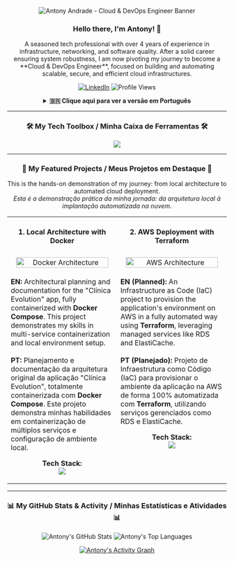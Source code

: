 <!-- Personalized Banner Block -->
<p align="center">
  <img src="URL_DO_SEU_BANNER" alt="Antony Andrade - Cloud & DevOps Engineer Banner">
</p>

<!-- Introduction Block (English is default) -->
<div align="center">

### Hello there, I'm Antony! 👋

<p>A seasoned tech professional with over 4 years of experience in infrastructure, networking, and software quality. After a solid career ensuring system robustness, I am now pivoting my journey to become a **Cloud & DevOps Engineer**, focused on building and automating scalable, secure, and efficient cloud infrastructures.</p>

<p>
  <a href="https://www.linkedin.com/in/antony-andrade-a04b92b7/" target="_blank"><img src="https://img.shields.io/badge/LinkedIn-0077B5?style=for-the-badge&logo=linkedin&logoColor=white" alt="LinkedIn"/></a>
  <img src="https://komarev.com/ghpvc/?username=antonyandrade01&label=Profile%20Views&color=blueviolet&style=for-the-badge" alt="Profile Views" />
</p>
</div>

<!-- Collapsible Portuguese Version -->
<details align="center">
  <summary><b>🇧🇷 Clique aqui para ver a versão em Português</b></summary>
  
  ### Olá, eu sou o Antony! 👋
  
  <p>Sou um profissional de tecnologia com mais de 4 anos de experiência em infraestrutura, redes e qualidade de software. Após uma carreira sólida garantindo a robustez de sistemas, agora estou em uma jornada focada em me tornar um **Cloud & DevOps Engineer**, especializado em criar e automatizar infraestruturas escaláveis, seguras e eficientes na nuvem.</p>
</details>

---
<!-- Tech Toolbox Block (Universal) -->
<h3 align="center">🛠️ My Tech Toolbox / Minha Caixa de Ferramentas 🛠️</h3>
<p align="center">
  <a href="https://skillicons.dev">
    <img src="https://skillicons.dev/icons?i=aws,azure,gcp,terraform,docker,kubernetes,linux,bash,python,flask,mysql,git,nginx" />
  </a>
</p>

---
<!-- Featured Projects Block -->
<h3 align="center">🚀 My Featured Projects / Meus Projetos em Destaque 🚀</h3>
<p align="center">This is the hands-on demonstration of my journey: from local architecture to automated cloud deployment.<br><i>Esta é a demonstração prática da minha jornada: da arquitetura local à implantação automatizada na nuvem.</i></p>

<table width="100%">
  <!-- Column Titles -->
  <tr>
    <td width="50%" valign="top">
      <h4 align="center">1. Local Architecture with Docker</h4>
    </td>
    <td width="50%" valign="top">
      <h4 align="center">2. AWS Deployment with Terraform</h4>
    </td>
  </tr>
  <!-- Project Images -->
  <tr>
    <td width="50%" valign="top" align="center">
      <a href="https://github.com/antonyandrade01/clinica-evolution-architecture">
        <!-- SUBSTITUA A URL ABAIXO -->
        <img src="URL_DA_SUA_ARQUITETURA_DOCKER" alt="Docker Architecture" width="95%">
      </a>
    </td>
    <td width="50%" valign="top" align="center">
      <a href="https://github.com/antonyandrade01/clinica-evolution-aws-terraform-deployment">
        <!-- SUBSTITUA A URL ABAIXO -->
        <img src="URL_DA_SUA_ARQUITETURA_AWS" alt="AWS Architecture" width="95%">
      </a>
    </td>
  </tr>
  <!-- Descriptions and Stacks -->
  <tr>
    <td width="50%" valign="top">
      <p><b>EN:</b> Architectural planning and documentation for the "Clínica Evolution" app, fully containerized with <b>Docker Compose</b>. This project demonstrates my skills in multi-service containerization and local environment setup.<br><br><b>PT:</b> Planejamento e documentação da arquitetura original da aplicação "Clínica Evolution", totalmente containerizada com <b>Docker Compose</b>. Este projeto demonstra minhas habilidades em containerização de múltiplos serviços e configuração de ambiente local.</p>
      <p align="center">
        <b>Tech Stack:</b><br>
        <img src="https://skillicons.dev/icons?i=docker,python,flask,mysql,nginx,redis" />
      </p>
    </td>
    <td width="50%" valign="top">
      <p><b>EN (Planned):</b> An Infrastructure as Code (IaC) project to provision the application's environment on AWS in a fully automated way using <b>Terraform</b>, leveraging managed services like RDS and ElastiCache.<br><br><b>PT (Planejado):</b> Projeto de Infraestrutura como Código (IaC) para provisionar o ambiente da aplicação na AWS de forma 100% automatizada com <b>Terraform</b>, utilizando serviços gerenciados como RDS e ElastiCache.</p>
      <p align="center">
        <b>Tech Stack:</b><br>
        <img src="https://skillicons.dev/icons?i=aws,terraform,ec2,rds,vpc,s3" />
      </p>
    </td>
  </tr>
</table>

---
<!-- Stats and Activity Block (Universal) -->
<h3 align="center">📊 My GitHub Stats & Activity / Minhas Estatísticas e Atividades 📊</h3>

<p align="center">
    <img align="center" src="https://github-readme-stats.vercel.app/api?username=antonyandrade01&show_icons=true&theme=dracula&include_all_commits=true&count_private=true" alt="Antony's GitHub Stats"/>
    <img align="center" src="https://github-readme-stats.vercel.app/api/top-langs/?username=antonyandrade01&layout=compact&theme=dracula" alt="Antony's Top Languages"/>
</p>
<p align="center">
  <a href="https://github.com/ashutosh00710/github-readme-activity-graph">
    <img alt="Antony's Activity Graph" src="https://github-readme-activity-graph.vercel.app/graph?username=antonyandrade01&bg_color=0d1117&color=ffffff&line=00b4d8&point=ffffff&area=true&hide_border=true" />
  </a>
</p>
